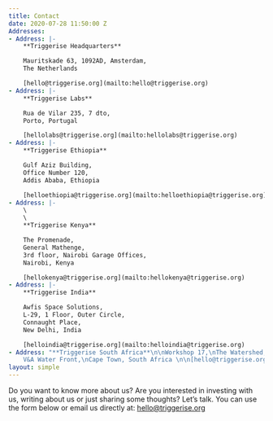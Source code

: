```yaml
---
title: Contact
date: 2020-07-28 11:50:00 Z
Addresses:
- Address: |-
    **Triggerise Headquarters**

    Mauritskade 63, 1092AD, Amsterdam,
    The Netherlands

    [hello@triggerise.org](mailto:hello@triggerise.org)
- Address: |-
    **Triggerise Labs**

    Rua de Vilar 235, 7 dto,
    Porto, Portugal

    [hellolabs@triggerise.org](mailto:hellolabs@triggerise.org)
- Address: |-
    **Triggerise Ethiopia**

    Gulf Aziz Building,
    Office Number 120,
    Addis Ababa, Ethiopia

    [helloethiopia@triggerise.org](mailto:helloethiopia@triggerise.org)
- Address: |-
    \
    \
    **Triggerise Kenya**

    The Promenade,
    General Mathenge,
    3rd floor, Nairobi Garage Offices,
    Nairobi, Kenya

    [hellokenya@triggerise.org](mailto:hellokenya@triggerise.org)
- Address: |-
    **Triggerise India**

    Awfis Space Solutions,
    L-29, 1 Floor, Outer Circle,
    Connaught Place,
    New Delhi, India

    [helloindia@triggerise.org](mailto:helloindia@triggerise.org)
- Address: "**Triggerise South Africa**\n\nWorkshop 17,\nThe Watershed,\n17 Dock Rd,
    V&A Water Front,\nCape Town, South Africa \n\n[hello@triggerise.org](mailto:hello@triggerise.org)"
layout: simple
---
```


Do you want to know more about us? Are you interested in investing with us, writing about us or just sharing some thoughts? Let’s talk. You can use the form below or email us directly at: [hello@triggerise.org](mailto:hello@triggerise.org)